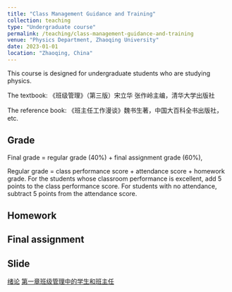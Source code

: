 ```yaml
---
title: "Class Management Guidance and Training"
collection: teaching
type: "Undergraduate course"
permalink: /teaching/class-management-guidance-and-training
venue: "Physics Department, Zhaoqing University"
date: 2023-01-01
location: "Zhaoqing, China"
---
```


This course is designed for undergraduate students who are studying physics.

The textbook: 《班级管理》（第三版）宋立华 张作岭主编，清华大学出版社

The reference book: 《班主任工作漫谈》魏书生著，中国大百科全书出版社，etc.

## Grade

Final grade = regular grade (40%) + final assignment grade (60%),

Regular grade = class performance score + attendance score + homework grade. For the students whose classroom performance is excellent, add 5 points to the class performance score. For students with no attendance, subtract 5 points from the attendance score.

## Homework

## Final assignment

## Slide

[绪论](https://shuailiu1990.github.io/files/class-management-guidance-and-training/绪论.pdf)
[第一章班级管理中的学生和班主任](https://shuailiu1990.github.io/files/class-management-guidance-and-training/第一章班级管理中的学生和班主任.pdf)
